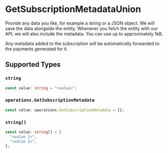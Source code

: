 # GetSubscriptionMetadataUnion

Provide any data you like, for example a string or a JSON object. We will save the data alongside the entity.
Whenever you fetch the entity with our API, we will also include the metadata. You can use up to approximately
1kB.

Any metadata added to the subscription will be automatically forwarded to the payments generated for it.


## Supported Types

### `string`

```typescript
const value: string = "<value>";
```

### `operations.GetSubscriptionMetadata`

```typescript
const value: operations.GetSubscriptionMetadata = {};
```

### `string[]`

```typescript
const value: string[] = [
  "<value 1>",
  "<value 2>",
];
```

